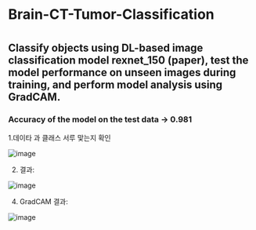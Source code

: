 <h1> Brain-CT-Tumor-Classification<h1/>
<h2>Classify objects using DL-based image classification model rexnet_150 (paper), test the model performance on unseen images during training, and perform model analysis using GradCAM.</h2>
<h3> Accuracy of the model on the test data -> 0.981 </h3>
1.데이타 과 클래스 서루 맟는지 확인
  
![image](https://github.com/Oybek0407/Brain-CT-Tumor-Classification/assets/121758616/879ac7e7-598c-4888-8b34-de8ff4aa436e)

2. 결과:
   
![image](https://github.com/Oybek0407/Brain-CT-Tumor-Classification/assets/121758616/ec0a4c6e-92ae-4264-bf38-bf59d5325752)
   
4. GradCAM 결과:
   
![image](https://github.com/Oybek0407/Brain-CT-Tumor-Classification/assets/121758616/e4a0e6e2-ab5e-4212-b045-a9e98cd86a1d)

